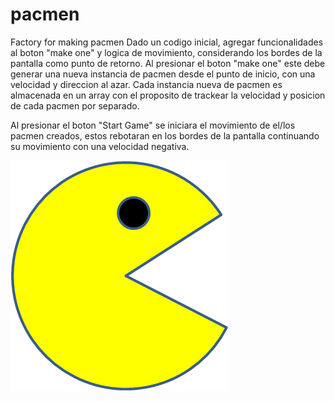 # pacmen
Factory for making pacmen
Dado un codigo inicial, agregar funcionalidades al boton "make one" y logica de movimiento, considerando los bordes de la pantalla como punto de retorno.
Al presionar el boton "make one" este debe generar una nueva instancia de pacmen desde el punto de inicio, con una velocidad y direccion al azar.
Cada instancia nueva de pacmen es almacenada en un array con el proposito de trackear la velocidad y posicion de cada pacmen por separado.

Al presionar el boton "Start Game" se iniciara el movimiento de el/los pacmen creados, estos rebotaran en los bordes de la pantalla continuando su movimiento con una velocidad negativa.

<img src="PacMan1.png">
